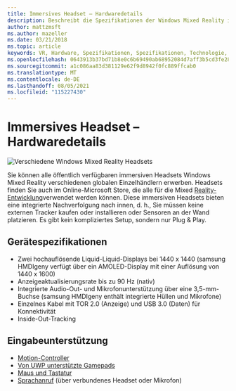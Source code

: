 ```yaml
---
title: Immersives Headset – Hardwaredetails
description: Beschreibt die Spezifikationen der Windows Mixed Reality immersive Headsets, die VR mit Inside-Out-Nachverfolgung bereitstellen (kein externes Setup erforderlich).
author: mattzmsft
ms.author: mazeller
ms.date: 03/21/2018
ms.topic: article
keywords: VR, Hardware, Spezifikationen, Spezifikationen, Technologie, Sensoren, Sensor, Display, Mixed Reality-Headset, Virtual Reality-Headset, Was ist virtuelle Realität, immersive Headsets
ms.openlocfilehash: 0643913b37bd71b8e0c6b69490ab68952084d7aff3b5cd3fe28233835f7dd8d5
ms.sourcegitcommit: a1c086aa83d381129e62f9d8942f0fc889ffcab0
ms.translationtype: MT
ms.contentlocale: de-DE
ms.lasthandoff: 08/05/2021
ms.locfileid: "115227430"
---
```

# <a name="immersive-headset-hardware-details"></a>Immersives Headset – Hardwaredetails

![Verschiedene Windows Mixed Reality Headsets](images/MR-headsets.png)

Sie können alle öffentlich verfügbaren immersiven Headsets Windows Mixed Reality verschiedenen globalen Einzelhändlern erwerben. Headsets finden Sie auch im Online-Microsoft Store, die alle für die Mixed [Reality-Entwicklung](https://www.microsoft.com/en-us/store/collections/AR-MR-VRheadsets)verwendet werden können. Diese immersiven Headsets bieten eine integrierte Nachverfolgung nach innen, d. h., Sie müssen keine externen Tracker kaufen oder installieren oder Sensoren an der Wand platzieren. Es gibt kein kompliziertes Setup, sondern nur Plug & Play.

## <a name="device-specifications"></a>Gerätespezifikationen

* Zwei hochauflösende Liquid-Liquid-Displays bei 1440 x 1440 (samsung HMDIgeny verfügt über ein AMOLED-Display mit einer Auflösung von 1440 x 1600)
* Anzeigeaktualisierungsrate bis zu 90 Hz (nativ)
* Integrierte Audio-Out- und Mikrofonunterstützung über eine 3,5-mm-Buchse (samsung HMDIgeny enthält integrierte Hüllen und Mikrofone)
* Einzelnes Kabel mit TOR 2.0 (Anzeige) und USB 3.0 (Daten) für Konnektivität
* Inside-Out-Tracking

## <a name="input-support"></a>Eingabeunterstützung

* [Motion-Controller](../design/motion-controllers.md)
* [Von UWP unterstützte Gamepads](hardware-accessories.md)
* [Maus und Tastatur](hardware-accessories.md)
* [Sprachanruf](../design/voice-input.md) (über verbundenes Headset oder Mikrofon)


